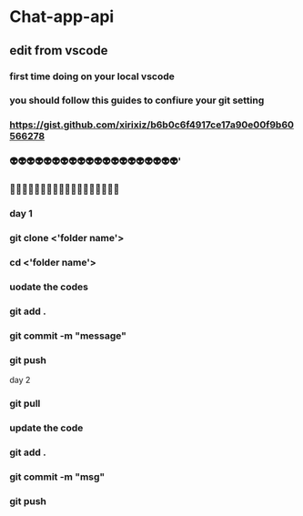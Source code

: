 # Chat-app-api
## edit from vscode 



### first time doing on your local vscode
### you should follow this guides to confiure your git setting 
### https://gist.github.com/xirixiz/b6b0c6f4917ce17a90e00f9b60566278


### 👽👽👽👽👽👽👽👽👽👽👽👽👽👽👽👽👽👽👽👽'
### 🥵🥵🥵🥵🥵🥵🥵🥵🥵🥵🥵🥵🥵🥵🥵🥵🥵🥵
### day 1
### git clone <git ssh url> <'folder name'>
### cd <'folder name'>
### uodate the codes
### git add .
### git commit -m "message"
### git push


day 2
### git pull
### update the code
### git add .
### git commit -m "msg"
### git push


